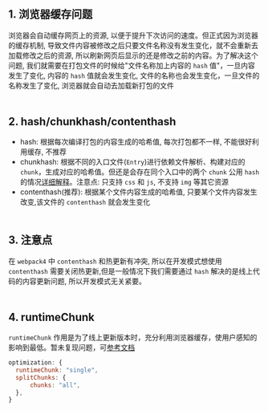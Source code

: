 ## 1. 浏览器缓存问题
浏览器会自动缓存网页上的资源, 以便于提升下次访问的速度。但正式因为浏览器的缓存机制,  导致文件内容被修改之后只要文件名称没有发生变化，就不会重新去加载修改之后的资源, 所以刷新网页后显示的还是修改之前的内容。为了解决这个问题, 我们就需要在打包文件的时候给"文件名称加上内容的 `hash` 值"，一旦内容发生了变化, 内容的 `hash` 值就会发生变化, 文件的名称也会发生变化，一旦文件的名称发生了变化, 浏览器就会自动去加载新打包的文件
<div style="margin-bottom: 50px;"></div>

## 2. hash/chunkhash/contenthash
- hash: 根据每次编译打包的内容生成的哈希值, 每次打包都不一样, 不能很好利用缓存, 不推荐
- chunkhash: 根据不同的入口文件(`Entry`)进行依赖文件解析、构建对应的 `chunk`，生成对应的哈希值。但还是会存在同个入口中的两个 `chunk` 公用 `hash` 的情况[详细解释](https://www.cnblogs.com/skychx/p/webpack-hash-chunkhash-contenthash.html)。注意点: 只支持 `css` 和 `js`, 不支持 `img` 等其它资源
- contenthash(推荐): 根据某个文件内容生成的哈希值, 只要某个文件内容发生改变,该文件的 `contenthash` 就会发生变化
<div style="margin-bottom: 50px;"></div>

## 3. 注意点
在 `webpack4` 中 `contenthash` 和热更新有冲突, 所以在开发模式想使用 `contenthash` 需要关闭热更新,但是一般情况下我们需要通过 `hash` 解决的是线上代码的内容更新问题, 所以开发模式无关紧要。
<div style="margin-bottom: 50px;"></div>


## 4. runtimeChunk
`runtimeChunk` 作用是为了线上更新版本时，充分利用浏览器缓存，使用户感知的影响到最低。暂未复现问题，可[参考文档](https://www.jianshu.com/p/714ce38b9fdc)
```js
optimization: {
  runtimeChunk: "single",
  splitChunks: {
      chunks: "all",
  },
}
```
